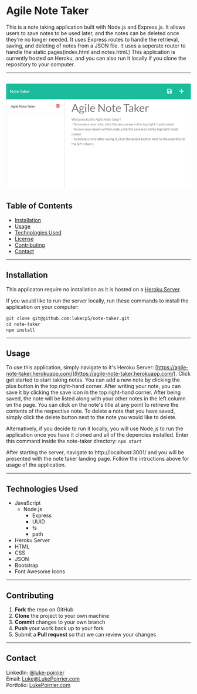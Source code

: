 # **Agile Note Taker**
This is a note taking application built with Node.js and Express.js. It allows users to save notes to be used later, and the notes can be deleted once they're no longer needed. It uses Express routes to handle the retrieval, saving, and deleting of notes from a JSON file. It uses a seperate router to handle the static pages(index.html and notes.html.) This application is currently hosted on Heroku, and you can also run it locally if you clone the repository to your computer.

---
![Screenshot of Application](https://github.com/lukecp5/note-taker/blob/main/public/assets/screenshot.png?raw=true)
---
## **Table of Contents**
* [Installation](#installation)
* [Usage](#usage)
* [Technologies Used](#technologies-used)
* [License](#installation)
* [Contributing](#installation)
* [Contact](#contact)
---

## Installation
This applicaton require no installation as it is hosted on a [Heroku Server](https://agile-note-taker.herokuapp.com/).

If you would like to run the server locally, run these commands to install the application on your computer:
```
git clone git@github.com:lukecp5/note-taker.git
cd note-taker
npm install
```
---


## Usage
To use this application, simply navigate to it's Heroku Server: [https://agile-note-taker.herokuapp.com/](https://agile-note-taker.herokuapp.com/). Click get started to start taking notes. You can add a new note by clicking the plus button in the top right-hand corner. After writing your note, you can save it by clicking the save icon in the top right-hand corner. After being saved, the note will be listed along with your other notes in the left column on the page. You can click on the note's title at any point to retrieve the contents of the respective note. To delete a note that you have saved, simply click the delete button next to the note you would like to delete. 

Alternatively, if you decide to run it locally, you will use Node.js to run the application once you have it cloned and all of the depencies installed. Enter this command inside the note-taker directory:
  `npm start`

After starting the server, navigate to http://localhost:3001/ and you will be presented with the note taker landing page. Follow the intructions above for usage of the application.

---


## Technologies Used
- JavaScript
  - Node.js
    - Express
    - UUID
    - fs
    - path
- Heroku Server
- HTML
- CSS
- JSON
- Bootstrap
- Font Awesome Icons

---

## Contributing
 1. **Fork** the repo on GitHub
 2. **Clone** the project to your own machine
 3. **Commit** changes to your own branch
 4. **Push** your work back up to your fork
 5. Submit a **Pull request** so that we can review your changes

--- 

## Contact
LinkedIn: [@luke-poirrier](https://www.linkedin.com/in/luke-poirrier)  
Email: [Luke@LukePoirrier.com](mailto:Luke@LukePoirrier.com)  
Portfolio: [LukePoirrier.com](http://lukepoirrier.com)  



